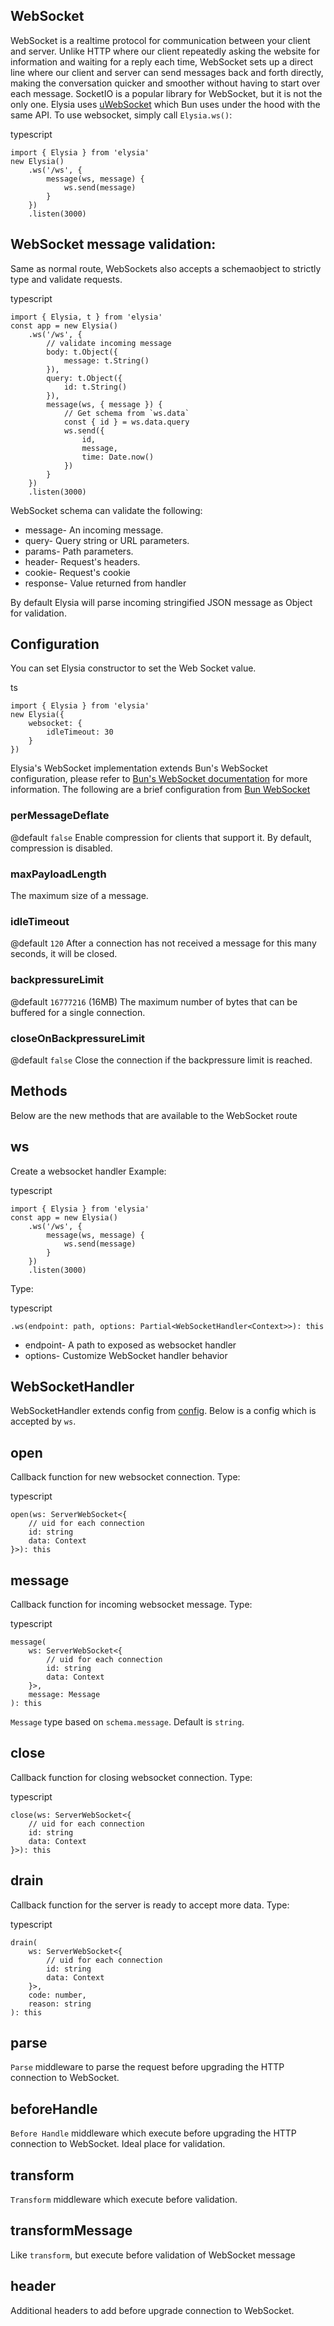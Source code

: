 ## WebSocket [​](#websocket)


WebSocket is a realtime protocol for communication between your client and server.
Unlike HTTP where our client repeatedly asking the website for information and waiting for a reply each time, WebSocket sets up a direct line where our client and server can send messages back and forth directly, making the conversation quicker and smoother without having to start over each message.
SocketIO is a popular library for WebSocket, but it is not the only one. Elysia uses [uWebSocket](https://github.com/uNetworking/uWebSockets) which Bun uses under the hood with the same API.
To use websocket, simply call `Elysia.ws()`:

typescript
```
import { Elysia } from 'elysia'
new Elysia()
    .ws('/ws', {
        message(ws, message) {
            ws.send(message)
        }
    })
    .listen(3000)
```


## WebSocket message validation: [​](#websocket-message-validation)


Same as normal route, WebSockets also accepts a schemaobject to strictly type and validate requests.

typescript
```
import { Elysia, t } from 'elysia'
const app = new Elysia()
    .ws('/ws', {
        // validate incoming message
        body: t.Object({
            message: t.String()
        }),
        query: t.Object({
            id: t.String()
        }),
        message(ws, { message }) {
            // Get schema from `ws.data`
            const { id } = ws.data.query
            ws.send({
                id,
                message,
                time: Date.now()
            })
        }
    })
    .listen(3000)
```

WebSocket schema can validate the following:

-   message- An incoming message.
-   query- Query string or URL parameters.
-   params- Path parameters.
-   header- Request's headers.
-   cookie- Request's cookie
-   response- Value returned from handler

By default Elysia will parse incoming stringified JSON message as Object for validation.


## Configuration [​](#configuration)


You can set Elysia constructor to set the Web Socket value.

ts
```
import { Elysia } from 'elysia'
new Elysia({
    websocket: {
        idleTimeout: 30
    }
})
```

Elysia's WebSocket implementation extends Bun's WebSocket configuration, please refer to [Bun's WebSocket documentation](https://bun.sh/docs/api/websockets) for more information.
The following are a brief configuration from [Bun WebSocket](https://bun.sh/docs/api/websockets#create-a-websocket-server)


### perMessageDeflate [​](#permessagedeflate)


@default `false`
Enable compression for clients that support it.
By default, compression is disabled.


### maxPayloadLength [​](#maxpayloadlength)


The maximum size of a message.


### idleTimeout [​](#idletimeout)


@default `120`
After a connection has not received a message for this many seconds, it will be closed.


### backpressureLimit [​](#backpressurelimit)


@default `16777216` (16MB)
The maximum number of bytes that can be buffered for a single connection.


### closeOnBackpressureLimit [​](#closeonbackpressurelimit)


@default `false`
Close the connection if the backpressure limit is reached.


## Methods [​](#methods)


Below are the new methods that are available to the WebSocket route


## ws [​](#ws)


Create a websocket handler
Example:

typescript
```
import { Elysia } from 'elysia'
const app = new Elysia()
    .ws('/ws', {
        message(ws, message) {
            ws.send(message)
        }
    })
    .listen(3000)
```

Type:

typescript
```
.ws(endpoint: path, options: Partial<WebSocketHandler<Context>>): this
```

-   endpoint- A path to exposed as websocket handler
-   options- Customize WebSocket handler behavior


## WebSocketHandler [​](#websockethandler)


WebSocketHandler extends config from [config](#configuration).
Below is a config which is accepted by `ws`.


## open [​](#open)


Callback function for new websocket connection.
Type:

typescript
```
open(ws: ServerWebSocket<{
    // uid for each connection
    id: string
    data: Context
}>): this
```


## message [​](#message)


Callback function for incoming websocket message.
Type:

typescript
```
message(
    ws: ServerWebSocket<{
        // uid for each connection
        id: string
        data: Context
    }>,
    message: Message
): this
```

`Message` type based on `schema.message`. Default is `string`.


## close [​](#close)


Callback function for closing websocket connection.
Type:

typescript
```
close(ws: ServerWebSocket<{
    // uid for each connection
    id: string
    data: Context
}>): this
```


## drain [​](#drain)


Callback function for the server is ready to accept more data.
Type:

typescript
```
drain(
    ws: ServerWebSocket<{
        // uid for each connection
        id: string
        data: Context
    }>,
    code: number,
    reason: string
): this
```


## parse [​](#parse)


`Parse` middleware to parse the request before upgrading the HTTP connection to WebSocket.


## beforeHandle [​](#beforehandle)


`Before Handle` middleware which execute before upgrading the HTTP connection to WebSocket.
Ideal place for validation.


## transform [​](#transform)


`Transform` middleware which execute before validation.


## transformMessage [​](#transformmessage)


Like `transform`, but execute before validation of WebSocket message


## header [​](#header)


Additional headers to add before upgrade connection to WebSocket.